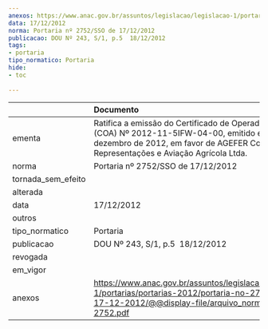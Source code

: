 ```yaml
---
anexos: https://www.anac.gov.br/assuntos/legislacao/legislacao-1/portarias/portarias-2012/portaria-no-2752-sso-de-17-12-2012/@@display-file/arquivo_norma/PA2012-2752.pdf
data: 17/12/2012
norma: Portaria nº 2752/SSO de 17/12/2012
publicacao: DOU Nº 243, S/1, p.5  18/12/2012
tags:
- portaria
tipo_normatico: Portaria
hide: 
- toc 
 
---
```


|                    | Documento                                                                                                                                                                                |
|:-------------------|:-----------------------------------------------------------------------------------------------------------------------------------------------------------------------------------------|
| ementa             | Ratifica a emissão do Certificado de Operador Aéreo (COA) Nº 2012-11-5IFW-04-00, emitido em 06 de dezembro de 2012, em favor de AGEFER Comércio, Representações e Aviação Agrícola Ltda. |
| norma              | Portaria nº 2752/SSO de 17/12/2012                                                                                                                                                       |
| tornada_sem_efeito |                                                                                                                                                                                          |
| alterada           |                                                                                                                                                                                          |
| data               | 17/12/2012                                                                                                                                                                               |
| outros             |                                                                                                                                                                                          |
| tipo_normatico     | Portaria                                                                                                                                                                                 |
| publicacao         | DOU Nº 243, S/1, p.5  18/12/2012                                                                                                                                                         |
| revogada           |                                                                                                                                                                                          |
| em_vigor           |                                                                                                                                                                                          |
| anexos             | https://www.anac.gov.br/assuntos/legislacao/legislacao-1/portarias/portarias-2012/portaria-no-2752-sso-de-17-12-2012/@@display-file/arquivo_norma/PA2012-2752.pdf                        |